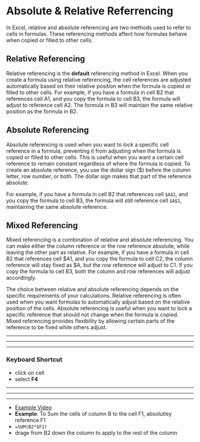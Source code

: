 # Absolute & Relative Referrencing

In Excel, relative and absolute referencing are two methods used to refer to cells in formulas. These referencing methods affect how formulas behave when copied or filled to other cells.


## Relative Referencing
Relative referencing is the __default__ referencing method in Excel. When you create a formula using relative referencing, the cell references are adjusted automatically based on their relative position when the formula is copied or filled to other cells.
For example, if you have a formula in cell B2 that references cell A1, and you copy the formula to cell B3, the formula will adjust to reference cell A2. The formula in B3 will maintain the same relative position as the formula in B2.

## Absolute Referencing
Absolute referencing is used when you want to _lock_ a specific cell reference in a formula, preventing it from adjusting when the formula is copied or filled to other cells. This is useful when you want a certain cell reference to remain constant regardless of where the formula is copied.
To create an absolute reference, you use the dollar sign ($) before the column letter, row number, or both. The dollar sign makes that part of the reference absolute.

For example, if you have a formula in cell B2 that references cell `$A$1`, and you copy the formula to cell B3, the formula will still reference cell `$A$1`, maintaining the same absolute reference.

## Mixed Referencing
Mixed referencing is a combination of relative and absolute referencing. You can make either the column reference or the row reference absolute, while leaving the other part as relative.
For example, if you have a formula in cell B2 that references cell $A1, and you copy the formula to cell C2, the column reference will stay fixed as $A, but the row reference will adjust to C1. If you copy the formula to cell B3, both the column and row references will adjust accordingly.

The choice between relative and absolute referencing depends on the specific requirements of your calculations. Relative referencing is often used when you want formulas to automatically adjust based on the relative position of the cells. Absolute referencing is useful when you want to lock a specific reference that should not change when the formula is copied. Mixed referencing provides flexibility by allowing certain parts of the reference to be fixed while others adjust.

---
---
---

### Keyboard Shortcut
* click on cell
* select __F4__

---
---
---

* [Example Video](https://www.youtube.com/watch?v=fODnNDNMXiI&list=WL&index=89&t=9934s)
* __Example__: To Sum the cells of column B to the cell F1, absolutley reference F1
* `=SUM(B2*$F1)`
* drage from B2 down the column to apply to the rest of the column
